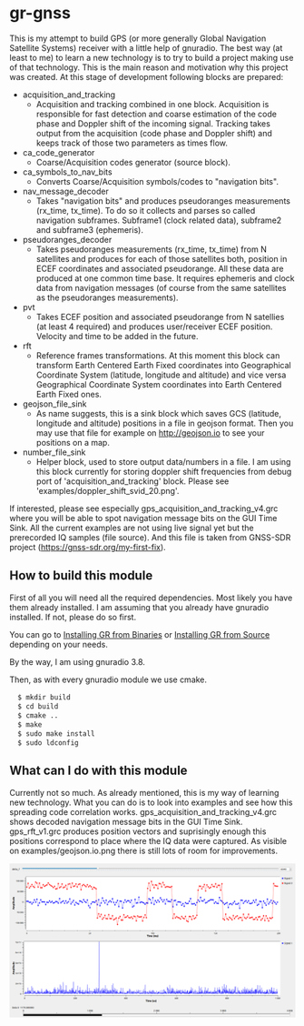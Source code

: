 # gr-gnss

This is my attempt to build GPS (or more generally Global Navigation Satellite Systems)
receiver with a little help of gnuradio.
The best way (at least to me) to learn a new technology is to try to build a project
making use of that technology.
This is the main reason and motivation why this project was created.
At this stage of development following blocks are prepared:
- acquisition_and_tracking
  - Acquisition and tracking combined in one block. Acquisition is responsible for fast detection
    and coarse estimation of the code phase and Doppler shift of the incoming signal.
    Tracking takes output from the acquisition (code phase and Doppler shift)
    and keeps track of those two parameters as times flow.
- ca_code_generator
  - Coarse/Acquisition codes generator (source block).
- ca_symbols_to_nav_bits
  - Converts Coarse/Acquisition symbols/codes to "navigation bits".
- nav_message_decoder
  - Takes "navigation bits" and produces pseudoranges measurements (rx_time, tx_time).
    To do so it collects and parses so called navigation subframes. Subframe1 (clock related data),
    subframe2 and subframe3 (ephemeris).
- pseudoranges_decoder
  - Takes pseudoranges measurements (rx_time, tx_time) from N satellites and produces
    for each of those satellites both, position in ECEF coordinates and associated pseudorange.
    All these data are produced at one common time base.
    It requires ephemeris and clock data from navigation messages
    (of course from the same satellites as the pseudoranges measurements).
- pvt
  - Takes ECEF position and associated pseudorange from N satellies (at least 4 required)
    and produces user/receiver ECEF position. Velocity and time to be added in the future.
- rft
  - Reference frames transformations. At this moment this block can transform
    Earth Centered Earth Fixed coordinates into Geographical Coordinate System (latitude, longitude and altitude)
    and vice versa Geographical Coordinate System coordinates into Earth Centered Earth Fixed ones.
- geojson_file_sink
  - As name suggests, this is a sink block which saves GCS (latitude, longitude and altitude) positions
    in a file in geojson format. Then you may use that file for example on http://geojson.io
    to see your positions on a map.
- number_file_sink
  - Helper block, used to store output data/numbers in a file.
    I am using this block currently for storing doppler shift frequencies
    from debug port of 'acquisition_and_tracking' block. Please see 'examples/doppler_shift_svid_20.png'.

If interested, please see especially gps_acquisition_and_tracking_v4.grc
where you will be able to spot navigation message bits on the GUI Time Sink.
All the current examples are not using live signal yet but the prerecorded IQ samples (file source).
And this file is taken from GNSS-SDR project (https://gnss-sdr.org/my-first-fix).

## How to build this module

First of all you will need all the required dependencies.
Most likely you have them already installed.
I am assuming that you already have gnuradio installed. If not, please do so first.

You can go to [Installing GR from Binaries](https://wiki.gnuradio.org/index.php/InstallingGR#From_Binaries)
or [Installing GR from Source](https://wiki.gnuradio.org/index.php/InstallingGR#From_Source)
depending on your needs.

By the way, I am using gnuradio 3.8.

Then, as with every gnuradio module we use cmake.

```
  $ mkdir build
  $ cd build
  $ cmake ..
  $ make
  $ sudo make install
  $ sudo ldconfig
```

## What can I do with this module

Currently not so much. As already mentioned, this is my way of learning new technology.
What you can do is to look into examples and see how this spreading code correlation works.
gps_acquisition_and_tracking_v4.grc shows decoded navigation message bits in the GUI Time Sink.
gps_rft_v1.grc produces position vectors and suprisingly enough this positions correspond to place
where the IQ data were captured. As visible on examples/geojson.io.png there is still lots of room
for improvements.

![](acquisition.png)